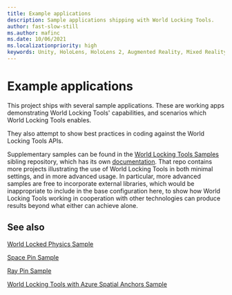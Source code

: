 ```yaml
---
title: Example applications
description: Sample applications shipping with World Locking Tools.
author: fast-slow-still
ms.author: mafinc
ms.date: 10/06/2021
ms.localizationpriority: high
keywords: Unity, HoloLens, HoloLens 2, Augmented Reality, Mixed Reality, ARCore, ARKit, development, MRTK
---
```


# Example applications

This project ships with several sample applications. These are working apps demonstrating World Locking Tools' capabilities, and scenarios which World Locking Tools enables.

They also attempt to show best practices in coding against the World Locking Tools APIs.

Supplementary samples can be found in the [World Locking Tools Samples](https://github.com/microsoft/MixedReality-WorldLockingTools-Samples) sibling repository, which has its own [documentation](https://microsoft.github.io/MixedReality-WorldLockingTools-Samples/README.html). That repo contains more projects illustrating the use of World Locking Tools in both minimal settings, and in more advanced usage. In particular, more advanced samples are free to incorporate external libraries, which would be inappropriate to include in the base configuration here, to show how World Locking Tools working in cooperation with other technologies can produce results beyond what either can achieve alone.

## See also

[World Locked Physics Sample](Samples/WorldLockedPhysicsSample.md)

[Space Pin Sample](Samples/SpacePin.md)

[Ray Pin Sample](Samples/RayPins.md)

[World Locking Tools with Azure Spatial Anchors Sample](Samples/WLT_ASA_Sample.md)
